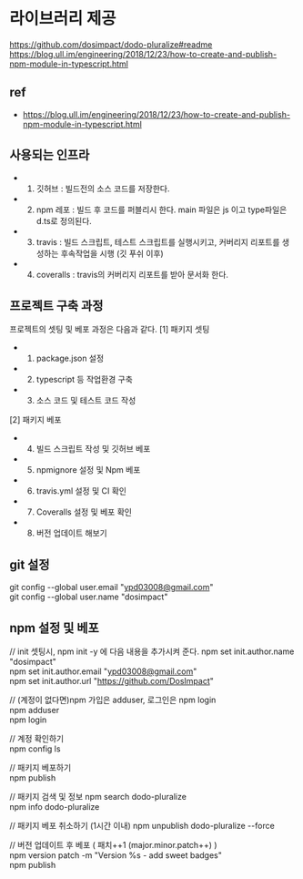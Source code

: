 # 라이브러리 제공

https://github.com/dosimpact/dodo-pluralize#readme
https://blog.ull.im/engineering/2018/12/23/how-to-create-and-publish-npm-module-in-typescript.html

## ref
- https://blog.ull.im/engineering/2018/12/23/how-to-create-and-publish-npm-module-in-typescript.html


## 사용되는 인프라
- 1. 깃허브 : 빌드전의 소스 코드를 저장한다. 
- 2. npm 레포 : 빌드 후 코드를 퍼블리시 한다. main 파일은 js 이고 type파일은 d.ts로 정의된다.
- 3. travis : 빌드 스크립트, 테스트 스크립트를 실행시키고, 커버리지 리포트를 생성하는 후속작업을 시행 (깃 푸쉬 이후)
- 4. coveralls : travis의 커버리지 리포트를 받아 문서화 한다.

## 프로젝트 구축 과정

프로젝트의 셋팅 및 베포 과정은 다음과 같다.
[1] 패키지 셋팅
- 1. package.json 설정
- 2. typescript 등 작업환경 구축
- 3. 소스 코드 및 테스트 코드 작성

[2] 패키지 베포
- 4. 빌드 스크립트 작성 및 깃허브 베포
- 5. npmignore 설정 및 Npm 베포
- 6. travis.yml 설정 및 CI 확인
- 7. Coveralls 설정 및 베포 확인

- 8. 버전 업데이트 해보기

## git 설정

git config --global user.email "ypd03008@gmail.com"  
git config --global user.name "dosimpact"  


## npm 설정 및 베포

// init 셋팅시, npm init -y 에 다음 내용을 추가시켜 준다.
npm set init.author.name "dosimpact"  
npm set init.author.email "ypd03008@gmail.com"  
npm set init.author.url "https://github.com/DosImpact"  

// (계정이 없다면)npm 가입은 adduser, 로그인은 npm login  
npm adduser     
npm login  

// 계정 확인하기   
npm config ls  

// 패키지 베포하기  
npm publish  


// 패키지 검색 및 정보
npm search dodo-pluralize  
npm info dodo-pluralize

// 패키지 베포 취소하기 (1시간 이내)
npm unpublish dodo-pluralize --force  

// 버전 업데이트 후 베포 ( 패치++1 (major.minor.patch++) )   
npm version patch -m "Version %s - add sweet badges"  
npm publish